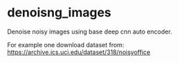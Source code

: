 # denoisng_images
Denoise noisy images using base deep cnn auto encoder.


For example one download dataset from:
https://archive.ics.uci.edu/dataset/318/noisyoffice